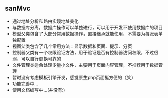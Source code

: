 ## sanMvc
* 通过地址分析和路由实现地址美化
* 与数据库分离，数据库操作可以单独进行，可以用于开发不使用数据库的项目
* 模型父类包含了大部分常用数据操作，直接继承就能使用，不需要为每张表单独配置
* 视图父类包含了几个常用方法：显示数据和页面、提示、分页
* 控制器父类有一个权限验证方法，用于验证是否有控制器访问权限，不过很弱，可以自行更换可靠的
* 文件管理类适合处理少量小文件，主要用于页面内容管理，不推荐用于数据管理
* 暂时没有考虑模板引擎开发，感觉原生php页面挺方便的（笑）
* 功能完善中...
* 使用文档编写中...(并没有:)
